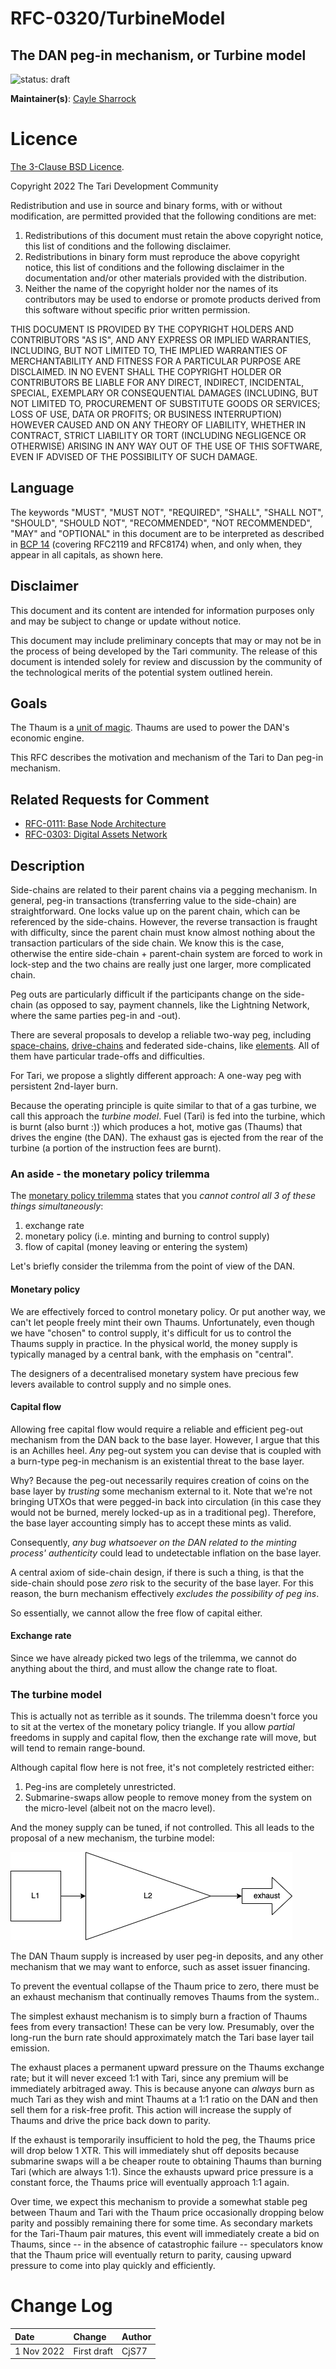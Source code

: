 # RFC-0320/TurbineModel

## The DAN peg-in mechanism, or Turbine model

![status: draft](theme/images/status-draft.svg)

**Maintainer(s)**: [Cayle Sharrock](https://github.com/CjS77)

# Licence

[The 3-Clause BSD Licence](https://opensource.org/licenses/BSD-3-Clause).

Copyright 2022 The Tari Development Community

Redistribution and use in source and binary forms, with or without modification, are permitted provided that the
following conditions are met:

1. Redistributions of this document must retain the above copyright notice, this list of conditions and the following
   disclaimer.
2. Redistributions in binary form must reproduce the above copyright notice, this list of conditions and the following
   disclaimer in the documentation and/or other materials provided with the distribution.
3. Neither the name of the copyright holder nor the names of its contributors may be used to endorse or promote products
   derived from this software without specific prior written permission.

THIS DOCUMENT IS PROVIDED BY THE COPYRIGHT HOLDERS AND CONTRIBUTORS "AS IS", AND ANY EXPRESS OR IMPLIED WARRANTIES,
INCLUDING, BUT NOT LIMITED TO, THE IMPLIED WARRANTIES OF MERCHANTABILITY AND FITNESS FOR A PARTICULAR PURPOSE ARE
DISCLAIMED. IN NO EVENT SHALL THE COPYRIGHT HOLDER OR CONTRIBUTORS BE LIABLE FOR ANY DIRECT, INDIRECT, INCIDENTAL,
SPECIAL, EXEMPLARY OR CONSEQUENTIAL DAMAGES (INCLUDING, BUT NOT LIMITED TO, PROCUREMENT OF SUBSTITUTE GOODS OR
SERVICES; LOSS OF USE, DATA OR PROFITS; OR BUSINESS INTERRUPTION) HOWEVER CAUSED AND ON ANY THEORY OF LIABILITY,
WHETHER IN CONTRACT, STRICT LIABILITY OR TORT (INCLUDING NEGLIGENCE OR OTHERWISE) ARISING IN ANY WAY OUT OF THE USE OF
THIS SOFTWARE, EVEN IF ADVISED OF THE POSSIBILITY OF SUCH DAMAGE.

## Language

The keywords "MUST", "MUST NOT", "REQUIRED", "SHALL", "SHALL NOT", "SHOULD", "SHOULD NOT", "RECOMMENDED",
"NOT RECOMMENDED", "MAY" and "OPTIONAL" in this document are to be interpreted as described in
[BCP 14](https://tools.ietf.org/html/bcp14) (covering RFC2119 and RFC8174) when, and only when, they appear in all capitals, as
shown here.

## Disclaimer

This document and its content are intended for information purposes only and may be subject to change or update
without notice.

This document may include preliminary concepts that may or may not be in the process of being developed by the Tari
community. The release of this document is intended solely for review and discussion by the community of the
technological merits of the potential system outlined herein.

## Goals

The Thaum is a [unit of magic](https://discworld.fandom.com/wiki/Thaum). Thaums are used to power the DAN's economic
engine.

This RFC describes the motivation and mechanism of the Tari to Dan peg-in mechanism. 

## Related Requests for Comment

* [RFC-0111: Base Node Architecture](./RFC-0111_BaseNodeArchitecture.md)
* [RFC-0303: Digital Assets Network](RFC-0303_DanOverview.md)

## Description

Side-chains are related to their parent chains via a pegging mechanism. In general, peg-in transactions (transferring
value to the side-chain) are straightforward. One locks value up on the parent chain, which can be referenced by the
side-chains. However, the reverse transaction is fraught with difficulty, since the parent chain must know almost
nothing about the transaction particulars of the side chain. We know this is the case, otherwise the entire
side-chain + parent-chain system are forced to work in lock-step and the two chains are really just one larger, more 
complicated chain.

Peg outs are particularly difficult if the participants change on the side-chain (as opposed to say, payment 
channels, like the Lightning Network, where the same parties peg-in and -out).

There are several proposals to develop a reliable two-way peg, including [space-chains], [drive-chains] and federated
side-chains, like [elements]. All of them have particular trade-offs and difficulties.

For Tari, we propose a slightly different approach: A one-way peg with persistent 2nd-layer burn.

Because the operating principle is quite similar to that of a gas turbine, we call this approach the _turbine model_.
Fuel (Tari) is fed into the turbine, which is burnt (also burnt :)) which produces a hot, motive gas (Thaums) that 
drives the engine (the DAN). The exhaust gas is ejected from the rear of the turbine (a portion of the instruction 
fees are burnt).

### An aside - the monetary policy trilemma

The [monetary policy trilemma](https://www.investopedia.com/terms/t/trilemma.asp) states that you _cannot
control all 3 of these things simultaneously_:

1. exchange rate
2. monetary policy (i.e. minting and burning to control supply)
3. flow of capital (money leaving or entering the system)

Let's briefly consider the trilemma from the point of view of the DAN.

#### Monetary policy

We are effectively forced to control monetary policy.
Or put another way, we can't let people freely mint their own Thaums. Unfortunately, even though we have "chosen" to
control supply, it's difficult for us to control the Thaums supply in practice. In the physical world, the money 
supply is typically managed by a central bank, with the emphasis on "central".

The designers of a decentralised monetary system have precious few levers available to control supply and no simple ones.

#### Capital flow

Allowing free capital flow would require a reliable and efficient peg-out mechanism from the DAN back to the base layer.
However, I argue that this is an Achilles heel. _Any_ peg-out system you can devise that is coupled with a burn-type 
peg-in mechanism is an existential threat to the base layer.

Why? Because the peg-out necessarily requires creation of coins on the base layer by _trusting_ some mechanism 
external to it. Note that we're not bringing UTXOs that were pegged-in back into circulation (in this 
case they would not be burned, merely locked-up as in a traditional peg). Therefore, the base layer accounting simply 
has to accept these mints as valid. 

Consequently, _any bug whatsoever on the DAN related to the minting process' authenticity_  could lead to undetectable 
inflation on the base layer. 

A central axiom of side-chain design, if there is such a thing, is that the side-chain should pose _zero_ risk to the 
security of the base layer. For this reason, the burn mechanism effectively _excludes the possibility of peg ins_.

So essentially, we cannot allow the free flow of capital either.

#### Exchange rate

Since we have already picked two legs of the trilemma, we cannot do anything about the third, and must allow the change 
rate to float.

### The turbine model

This is actually not as terrible as it sounds. The trilemma doesn't force you to sit at the vertex of the monetary
policy triangle. If you allow _partial_ freedoms in supply and capital flow, then the exchange rate will move, but
will tend to remain range-bound.

Although capital flow here is not free, it's not completely restricted either:
1. Peg-ins are completely unrestricted.
2. Submarine-swaps allow people to remove money from the system on the micro-level (albeit not on the macro level).

And the money supply can be tuned, if not controlled. This all leads to the proposal of a new mechanism, the turbine 
model:

![turbine](./assets/turbine.png)

The DAN Thaum supply is increased by user peg-in deposits, and any other mechanism that we may want to enforce, 
such as asset issuer financing. 

To prevent the eventual collapse of the Thaum price to zero, there must be an exhaust mechanism that continually 
removes Thaums from the system..

The simplest exhaust mechanism is to simply burn a fraction of Thaums fees from every transaction! These can be very
low. Presumably, over the long-run the burn rate should approximately match the Tari base layer tail emission.

The exhaust places a permanent upward pressure on the Thaums exchange rate; but it will never exceed 1:1 with Tari,
since any premium will be immediately arbitraged away. This is because anyone can _always_ burn as much Tari as they 
wish and mint Thaums at a 1:1 ratio on the DAN and then sell them for a risk-free profit. This action will increase 
the supply of Thaums and drive the price back down to parity.

If the exhaust is temporarily insufficient to hold the peg, the Thaums price will drop below 1 XTR. This will 
immediately shut off deposits because submarine swaps will a be cheaper route to obtaining Thaums than burning 
Tari (which are always 1:1). Since the exhausts upward price pressure is a constant force, the Thaums price will 
eventually approach 1:1 again.

Over time, we expect this mechanism to provide a somewhat stable peg between Thaum and Tari with the Thaum price 
occasionally dropping below parity and possibly remaining there for some time. As secondary markets for the 
Tari-Thaum pair matures, this event will immediately create a bid on Thaums, since -- in the absence of catastrophic 
failure -- speculators know that the Thaum price will eventually return to parity, causing upward pressure to come into 
play quickly and efficiently.

# Change Log

| Date        | Change      | Author     |
|:------------|:------------|:-----------|
| 1 Nov 2022  | First draft | CjS77      |

[space-chains]: https://www.youtube.com/watch?v=N2ow4Q34Jeg
[drive-chains]: https://www.drivechain.info/
[elements]: https://elementsproject.org/how-it-works